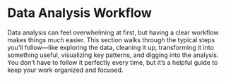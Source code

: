 # Data Analysis Workflow

Data analysis can feel overwhelming at first, but having a clear workflow makes things much easier. This section walks through the typical steps you’ll follow—like exploring the data, cleaning it up, transforming it into something useful, visualizing key patterns, and digging into the analysis. You don’t have to follow it perfectly every time, but it’s a helpful guide to keep your work organized and focused.

